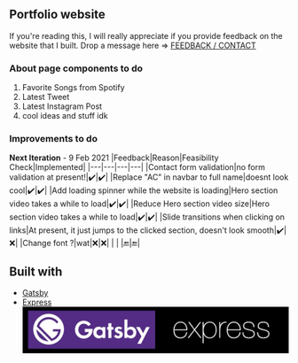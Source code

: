 ## Portfolio website

If you're reading this, I will really appreciate if you provide feedback on the website that I built.
Drop a message here => [FEEDBACK / CONTACT](https://akormous.netlify.app/#contact)



### About page components to do
1. Favorite Songs from Spotify
2. Latest Tweet
3. Latest Instagram Post
4. cool ideas and stuff idk    

### Improvements to do

**Next Iteration** - 9 Feb 2021
|Feedback|Reason|Feasibility Check|Implemented|
|---|---|---|---|
|Contact form validation|no form validation at present!|:heavy_check_mark:|:heavy_check_mark:|
|Replace "AC" in navbar to full name|doesnt look cool|:heavy_check_mark:|:heavy_check_mark:|
|Add loading spinner while the website is loading|Hero section video takes a while to load|:heavy_check_mark:|:heavy_check_mark:|
|Reduce Hero section video size|Hero section video takes a while to load|:heavy_check_mark:|:heavy_check_mark:|
|Slide transitions when clicking on links|At present, it just jumps to the clicked section, doesn't look smooth|:heavy_check_mark:|:x:|
|Change font ?|wat|:x:|:x:|
| | |:end:|:end:|


## Built with 
- [Gatsby](https://www.gatsbyjs.com/)
- [Express](https://expressjs.com/)
![Frameworks](/meta/TechStack.jpg)
